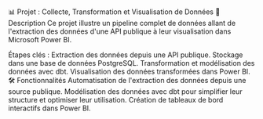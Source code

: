 📊 Projet : Collecte, Transformation et Visualisation de Données
📖 Description
Ce projet illustre un pipeline complet de données allant de l'extraction des données d'une API publique à leur visualisation dans Microsoft Power BI.

Étapes clés :
Extraction des données depuis une API publique.
Stockage dans une base de données PostgreSQL.
Transformation et modélisation des données avec dbt.
Visualisation des données transformées dans Power BI.
🛠 Fonctionnalités
Automatisation de l'extraction des données depuis une source publique.
Modélisation des données avec dbt pour simplifier leur structure et optimiser leur utilisation.
Création de tableaux de bord interactifs dans Power BI.
